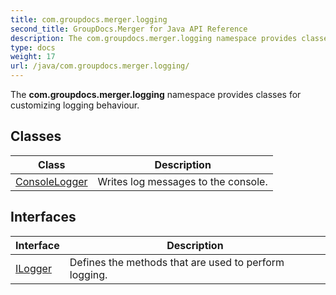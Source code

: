 ```yaml
---
title: com.groupdocs.merger.logging
second_title: GroupDocs.Merger for Java API Reference
description: The com.groupdocs.merger.logging namespace provides classes for customizing logging behaviour.
type: docs
weight: 17
url: /java/com.groupdocs.merger.logging/
---
```


The **com.groupdocs.merger.logging** namespace provides classes for customizing logging behaviour.


## Classes

| Class | Description |
| --- | --- |
| [ConsoleLogger](../com.groupdocs.merger.logging/consolelogger) | Writes log messages to the console. |

## Interfaces

| Interface | Description |
| --- | --- |
| [ILogger](../com.groupdocs.merger.logging/ilogger) | Defines the methods that are used to perform logging. |

